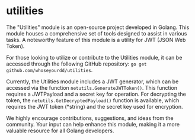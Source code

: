 # utilities
The "Utilities" module is an open-source project developed in Golang. This module houses a comprehensive set of tools designed to assist in various tasks. A noteworthy feature of this module is a utility for JWT (JSON Web Token).

For those looking to utilize or contribute to the Utilities module, it can be accessed through the following GitHub repository: `go get github.com/whoseyourdd/utilities`.

Currently, the Utilities module includes a JWT generator, which can be accessed via the function `netutils.GenerateJWTToken()`. This function requires a JWTPayload and a secret key for operation. For decrypting the token, the `netutils.GetDecryptedPayload()` function is available, which requires the JWT token (*string) and the secret key used for encryption.

We highly encourage contributions, suggestions, and ideas from the community. Your input can help enhance this module, making it a more valuable resource for all Golang developers.
